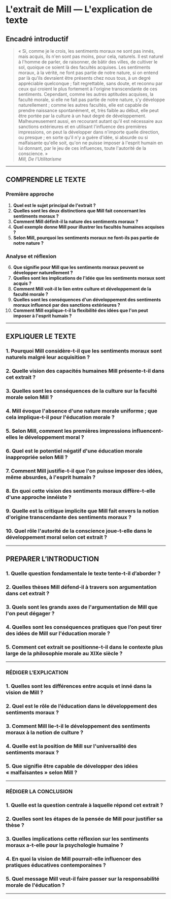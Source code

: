 # L'extrait de Mill — L'explication de texte

## Encadré introductif
> « Si, comme je le crois, les sentiments moraux ne sont pas innés, mais acquis, ils n'en sont pas moins, pour cela, naturels. Il est naturel à l'homme de parler, de raisonner, de bâtir des villes, de cultiver le sol, quoique ce soient là des facultés acquises. Les sentiments moraux, à la vérité, ne font pas partie de notre nature, si on entend par là qu'ils devraient être présents chez nous tous, à un degré appréciable quelconque ; fait regrettable, sans doute, et reconnu par ceux qui croient le plus fortement à l'origine transcendante de ces sentiments. Cependant, comme les autres aptitudes acquises, la faculté morale, si elle ne fait pas partie de notre nature, s'y développe naturellement ; comme les autres facultés, elle est capable de prendre naissance spontanément, et, très faible au début, elle peut être portée par la culture à un haut degré de développement. Malheureusement aussi, en recourant autant qu'il est nécessaire aux sanctions extérieures et en utilisant l'influence des premières impressions, on peut la développer dans n'importe quelle direction, ou presque ; en sorte qu'il n'y a guère d'idée, si absurde ou si malfaisante qu'elle soit, qu'on ne puisse imposer à l'esprit humain en lui donnant, par le jeu de ces influences, toute l'autorité de la conscience. »  
>*Mill, De l'Utilitarisme*

---

## COMPRENDRE LE TEXTE

### Première approche

1. **Quel est le sujet principal de l'extrait ?**  
2. **Quelles sont les deux distinctions que Mill fait concernant les sentiments moraux ?**  
3. **Comment Mill définit-il la nature des sentiments moraux ?**  
4. **Quel exemple donne Mill pour illustrer les facultés humaines acquises ?**  
5. **Selon Mill, pourquoi les sentiments moraux ne font-ils pas partie de notre nature ?**  

### Analyse et réflexion

6. **Que signifie pour Mill que les sentiments moraux peuvent se développer naturellement ?**  
7. **Quelles sont les implications de l'idée que les sentiments moraux sont acquis ?**  
8. **Comment Mill voit-il le lien entre culture et développement de la faculté morale ?**  
9. **Quelles sont les conséquences d'un développement des sentiments moraux influencé par des sanctions extérieures ?**  
10. **Comment Mill explique-t-il la flexibilité des idées que l'on peut imposer à l'esprit humain ?**  

---

## EXPLIQUER LE TEXTE

### 1. Pourquoi Mill considère-t-il que les sentiments moraux sont naturels malgré leur acquisition ?  
### 2. Quelle vision des capacités humaines Mill présente-t-il dans cet extrait ?  
### 3. Quelles sont les conséquences de la culture sur la faculté morale selon Mill ?  
### 4. Mill évoque l'absence d'une nature morale uniforme ; que cela implique-t-il pour l'éducation morale ?  
### 5. Selon Mill, comment les premières impressions influencent-elles le développement moral ?  

### 6. Quel est le potentiel négatif d'une éducation morale inappropriée selon Mill ?  
### 7. Comment Mill justifie-t-il que l'on puisse imposer des idées, même absurdes, à l'esprit humain ?  
### 8. En quoi cette vision des sentiments moraux diffère-t-elle d'une approche innéiste ?  
### 9. Quelle est la critique implicite que Mill fait envers la notion d'origine transcendante des sentiments moraux ?  
### 10. Quel rôle l'autorité de la conscience joue-t-elle dans le développement moral selon cet extrait ?  

---

## PREPARER L’INTRODUCTION

### 1. Quelle question fondamentale le texte tente-t-il d’aborder ?  
### 2. Quelles thèses Mill défend-il à travers son argumentation dans cet extrait ?  
### 3. Quels sont les grands axes de l'argumentation de Mill que l'on peut dégager ?  
### 4. Quelles sont les conséquences pratiques que l’on peut tirer des idées de Mill sur l'éducation morale ?  
### 5. Comment cet extrait se positionne-t-il dans le contexte plus large de la philosophie morale au XIXe siècle ?  

---

### RÉDIGER L’EXPLICATION

### 1. Quelles sont les différences entre acquis et inné dans la vision de Mill ?  
### 2. Quel est le rôle de l’éducation dans le développement des sentiments moraux ?  
### 3. Comment Mill lie-t-il le développement des sentiments moraux à la notion de culture ?  
### 4. Quelle est la position de Mill sur l'universalité des sentiments moraux ?  
### 5. Que signifie être capable de développer des idées « malfaisantes » selon Mill ?  

---

### RÉDIGER LA CONCLUSION

### 1. Quelle est la question centrale à laquelle répond cet extrait ?  
### 2. Quelles sont les étapes de la pensée de Mill pour justifier sa thèse ?  
### 3. Quelles implications cette réflexion sur les sentiments moraux a-t-elle pour la psychologie humaine ?  
### 4. En quoi la vision de Mill pourrait-elle influencer des pratiques éducatives contemporaines ?  
### 5. Quel message Mill veut-il faire passer sur la responsabilité morale de l'éducation ?  

---